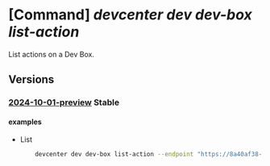 # [Command] _devcenter dev dev-box list-action_

List actions on a Dev Box.

## Versions

### [2024-10-01-preview](/Resources/data-plane/microsoft.devcenter/L3Byb2plY3RzL3t9L3VzZXJzL3t9L2RldmJveGVzL3t9L2FjdGlvbnM=/2024-10-01-preview.xml) **Stable**

<!-- data-plane:microsoft.devcenter /projects/{}/users/{}/devboxes/{}/actions 2024-10-01-preview -->

#### examples

- List
    ```bash
        devcenter dev dev-box list-action --endpoint "https://8a40af38-3b4c-4672-a6a4-5e964b1870ed-contosodevcenter.centralus.devcenter.azure.com/" --project-name "DevProject" --name "myDevBox" --user-id "00000000-0000-0000-0000-000000000000"v
    ```
